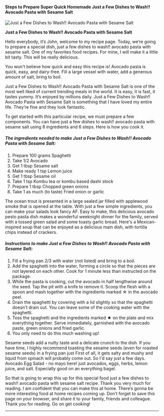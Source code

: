             

#### Steps to Prepare Super Quick Homemade Just a Few Dishes to Wash!! Avocado Pasta with Sesame Salt

![Just a Few Dishes to Wash!! Avocado Pasta with Sesame Salt](https://img-global.cpcdn.com/recipes/5844346239713280/751x532cq70/just-a-few-dishes-to-wash-avocado-pasta-with-sesame-salt-recipe-main-photo.jpg)

**Just a Few Dishes to Wash!! Avocado Pasta with Sesame Salt**

Hello everybody, it’s John, welcome to my recipe page. Today, we’re going to prepare a special dish, just a few dishes to wash!! avocado pasta with sesame salt. One of my favorites food recipes. For mine, I will make it a little bit tasty. This will be really delicious.

You won't believe how quick and easy this recipe is! Avocado pasta is quick, easy, and dairy-free. Fill a large vessel with water, add a generous amount of salt, bring to boil.

Just a Few Dishes to Wash!! Avocado Pasta with Sesame Salt is one of the most well liked of current trending meals in the world. It is easy, it is fast, it tastes yummy. It’s enjoyed by millions daily. Just a Few Dishes to Wash!! Avocado Pasta with Sesame Salt is something that I have loved my entire life. They’re fine and they look fantastic.

To get started with this particular recipe, we must prepare a few components. You can have just a few dishes to wash!! avocado pasta with sesame salt using 8 ingredients and 6 steps. Here is how you cook it.

##### The ingredients needed to make Just a Few Dishes to Wash!! Avocado Pasta with Sesame Salt:

1.  Prepare 100 grams Spaghetti
2.  Take 1/2 Avocado
3.  Get 1 tbsp Sesame salt
4.  Make ready 1 tsp Lemon juice
5.  Get 1 tbsp Sesame oil
6.  Take 1 tsp Kombu tea or kombu based dashi stock
7.  Prepare 1 tbsp Chopped green onions
8.  Take 1 as much (to taste) Fried onion or garlic

The ocean trout is presented in a large sealed jar filled with applewood smoke that is opened at the table. With just a few simple ingredients, you can make your salads look fancy AF. Easy to make, this delicious avocado pesto pasta dish makes a wonderful weeknight dinner for the family, served with a tossed green salad and some toasty garlic bread. Here's a Mexican-inspired soup that can be enjoyed as a delicious main dish, with tortilla chips instead of crackers.

##### Instructions to make Just a Few Dishes to Wash!! Avocado Pasta with Sesame Salt:

1.  Fill a frying pan 2/3 with water (not listed) and bring to a boil.
2.  Add the spaghetti into the water, forming a circle so that the pieces are not layered on each other. Cook for 1 minute less than instructed on the package.
3.  While the pasta is cooking, cut the avocado in half lengthwise around the seed. Tap the pit with a knife to remove it. Scoop the flesh with a spoon and mash together with the ingredients marked ☆ in the avocado peel.
4.  Drain the spaghetti by covering with a lid slightly so that the spaghetti doesn't drain out. You can leave some of the cooking water with the spaghetti.
5.  Toss the spaghetti and the ingredients marked ★ on the plate and mix everything together. Serve immediately, garnished with the avocado paste, green onions and fried garlic.
6.  You only need to do this much washing up!

Sesame seeds add a nutty taste and a delicate crunch to the dish. If you have time, I highly recommend toasting the sesame seeds (even for roasted sesame seeds) in a frying pan just First of all, it gets salty and mushy and liquid from spinach will probably come out. So I'd say just a few days. Avocado Egg Salad - no mayo here! just avocados, eggs, herbs, lemon juice, and salt. Especially good on an everything bagel.

So that is going to wrap this up for this special food just a few dishes to wash!! avocado pasta with sesame salt recipe. Thank you very much for reading. I am confident that you can make this at home. There’s gonna be more interesting food at home recipes coming up. Don’t forget to save this page on your browser, and share it to your family, friends and colleague. Thank you for reading. Go on get cooking!

* * *